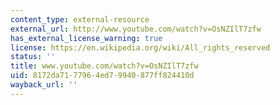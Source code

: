 ```yaml
---
content_type: external-resource
external_url: http://www.youtube.com/watch?v=OsNZIlT7zfw
has_external_license_warning: true
license: https://en.wikipedia.org/wiki/All_rights_reserved
status: ''
title: www.youtube.com/watch?v=OsNZIlT7zfw
uid: 8172da71-7796-4ed7-9940-877ff824410d
wayback_url: ''
---
```

